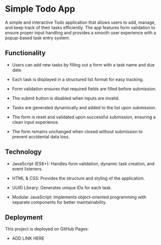 # Simple Todo App

A simple and interactive Todo application that allows users to add, manage, and keep track of their tasks efficiently. The app features form validation to ensure proper input handling and provides a smooth user experience with a popup-based task entry system.

## Functionality

- Users can add new tasks by filling out a form with a task name and due date.

- Each task is displayed in a structured list format for easy tracking.

- Form validation ensures that required fields are filled before submission.

- The submit button is disabled when inputs are invalid.

- Tasks are generated dynamically and added to the list upon submission.

- The form is reset and validated upon successful submission, ensuring a clean input experience.

- The form remains unchanged when closed without submission to prevent accidental data loss.

## Technology

- JavaScript (ES6+): Handles form validation, dynamic task creation, and event listeners.

- HTML & CSS: Provides the structure and styling of the application.

- UUID Library: Generates unique IDs for each task.

- Modular JavaScript: Implements object-oriented programming with separate components for better maintainability.

## Deployment

This project is deployed on GitHub Pages:

- ADD LINK HERE
